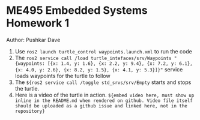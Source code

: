 # ME495 Embedded Systems Homework 1
Author: Pushkar Dave
1. Use `ros2 launch turtle_control waypoints.launch.xml` to run the code
2. The `ros2 service call /load turtle_intefaces/srv/Waypoints "{waypoints: [{x: 1.4, y: 1.6}, {x: 2.2, y: 9.4}, {x: 7.2, y: 6.1}, {x: 4.0, y: 2.6}, {x: 8.2, y: 1.5}, {x: 4.1, y: 5.3}]}"` service loads waypoints for the turtle to follow
3. The `${ros2 service call /toggle std_srvs/srv/Empty` starts and stops the turtle.
4. Here is a video of the turtle in action.
   `${embed video here, must show up inline in the README.md when rendered on github. Video file itself should be uploaded as a github issue and linked here, not in the repository}`